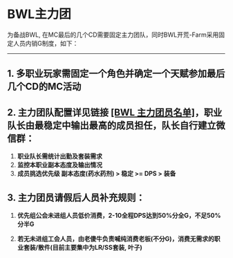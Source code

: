 # BWL主力团
为备战BWL, 在MC最后的几个CD需要固定主力团队，同时BWL开荒-Farm采用固定人员内销G制度，如下：

------------
## 1. 多职业玩家需固定一个角色并确定一个天赋参加最后几个CD的MC活动

## 2. 主力团队配置详见链接 [[BWL 主力团员名单]](https://github.com/Merryday-Hyjal/Raid-Info/projects/1 "[BWL 主力团员名单]")，职业队长由最稳定中输出最高的成员担任，队长自行建立微信群：
   1. **职业队长需统计出勤及套装需求**
   2. **监控本职业副本态度及输出情况**
   3. **成员挑选优先级 副本态度(药水药剂) > 稳定 >= DPS > 装备**
   
## 3. 主力团员请假后人员补充规则：
   1. **优先组公会未进组人员低价消费，2-10全程DPS达到50%分全G，不足50%分半G**
   
   2. **若无未进组工会人员，由老傻牛负责喊纯消费老板(不分G)，消费无需求的职业套装/散件(目前主要集中为LR/SS套装, 叶子)**
